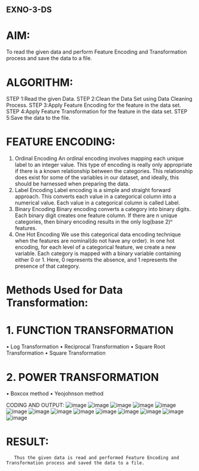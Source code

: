 ## EXNO-3-DS

# AIM:
To read the given data and perform Feature Encoding and Transformation process and save the data to a file.

# ALGORITHM:
STEP 1:Read the given Data.
STEP 2:Clean the Data Set using Data Cleaning Process.
STEP 3:Apply Feature Encoding for the feature in the data set.
STEP 4:Apply Feature Transformation for the feature in the data set.
STEP 5:Save the data to the file.

# FEATURE ENCODING:
1. Ordinal Encoding
An ordinal encoding involves mapping each unique label to an integer value. This type of encoding is really only appropriate if there is a known relationship between the categories. This relationship does exist for some of the variables in our dataset, and ideally, this should be harnessed when preparing the data.
2. Label Encoding
Label encoding is a simple and straight forward approach. This converts each value in a categorical column into a numerical value. Each value in a categorical column is called Label.
3. Binary Encoding
Binary encoding converts a category into binary digits. Each binary digit creates one feature column. If there are n unique categories, then binary encoding results in the only log(base 2)ⁿ features.
4. One Hot Encoding
We use this categorical data encoding technique when the features are nominal(do not have any order). In one hot encoding, for each level of a categorical feature, we create a new variable. Each category is mapped with a binary variable containing either 0 or 1. Here, 0 represents the absence, and 1 represents the presence of that category.

# Methods Used for Data Transformation:
  # 1. FUNCTION TRANSFORMATION
• Log Transformation
• Reciprocal Transformation
• Square Root Transformation
• Square Transformation
  # 2. POWER TRANSFORMATION
• Boxcox method
• Yeojohnson method

CODING AND OUTPUT:
       ![image](https://github.com/user-attachments/assets/6bda5f9c-6553-4c15-ae4b-b97fce2f4bd0)
       ![image](https://github.com/user-attachments/assets/7451f739-417d-4e87-887d-d49e372ea0e1)
       ![image](https://github.com/user-attachments/assets/f285ff19-58c9-41fe-a27b-5674255fe4ab)
       ![image](https://github.com/user-attachments/assets/46b4ff20-bfbd-4d2c-8605-7e04b0555b29)
       ![image](https://github.com/user-attachments/assets/eb4bca71-b21a-4cbd-b192-d0b42a8a577b)
       ![image](https://github.com/user-attachments/assets/674e50ab-2de7-426a-83d8-6e82e015ee90)
       ![image](https://github.com/user-attachments/assets/0594047a-0444-4acb-bd6b-fd7678bd0129)
      ![image](https://github.com/user-attachments/assets/e65c8295-a2e2-4314-8db7-05fa717b661c)
      ![image](https://github.com/user-attachments/assets/63d02f04-4afa-46a3-b5b3-55ed4655ff24)
      ![image](https://github.com/user-attachments/assets/d1f6b006-01fd-472e-8399-2dd82dc189b9)
      ![image](https://github.com/user-attachments/assets/8eb19069-b011-474d-a338-08795f1e7f6a)
      ![image](https://github.com/user-attachments/assets/3bf90d49-dd46-4840-a97c-cd2771ec07b0)
      ![image](https://github.com/user-attachments/assets/7c74f783-90fb-49b9-a7e9-32f0907de2a6)
       ![image](https://github.com/user-attachments/assets/c050ff71-d5d1-4edb-9093-1a1efa99143e)

# RESULT:
       Thus the given data is read and performed Feature Encoding and Transformation process and saved the data to a file.

       
